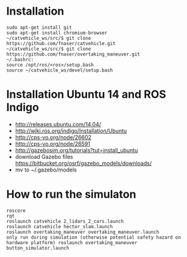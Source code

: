 # Installation
```
sudo apt-get install git
sudo apt-get install chromium-browser
~/catvehicle_ws/src/$ git clone https://github.com/fnaser/catvehicle.git
~/catvehicle_ws/src/$ git clone https://github.com/fnaser/overtaking_maneuver.git
~/.bashrc:
source /opt/ros/<ros>/setup.bash
source ~/catvehicle_ws/devel/setup.bash
```

# Installation Ubuntu 14 and ROS Indigo

 - http://releases.ubuntu.com/14.04/
 - http://wiki.ros.org/indigo/Installation/Ubuntu
 - http://cps-vo.org/node/26602
 - http://cps-vo.org/node/26591
 - http://gazebosim.org/tutorials?tut=install_ubuntu
 - download Gazebo files https://bitbucket.org/osrf/gazebo_models/downloads/
 - mv to ~/.gazebo/models

# How to run the simulaton

```
roscore
rqt
roslaunch catvehicle 2_lidars_2_cars.launch
roslaunch catvehicle hector_slam.launch
roslaunch overtaking_maneuver overtaking_maneuver.launch
only run during simulation (otherwise potential safety hazard on hardware platform) roslaunch overtaking_maneuver button_simulator.launch
```
